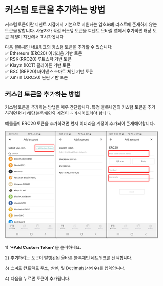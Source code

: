 # 커스텀 토큰을 추가하는 방법

커스텀 토큰이란 디센트 지갑에서 기본으로 지원하는 암호화폐 리스트에 존재하지 않는 토큰을 말합니다. 사용자가 직접 커스텀 토큰을 디센트 모바일 앱에서 추가하면 해당 토큰 계정이 지갑에서 표시가됩니다.

다음 블록체인 네트워크의 커스텀 토큰을 추가할 수 있습니다:  
✅ Ethereum \(ERC20\) 이더리움 기반 토큰  
✅ RSK \(RRC20\) 루트스탁 기반 토큰  
✅ Klaytn \(KCT\) 클레이튼 기반 토큰  
✅ BSC \(BEP20\) 바이낸스 스마트 체인 기반 토큰  
✅ XinFin \(XRC20\) 씬핀 기반 토큰 

## 커스텀 토큰을 추가하는 방법

커스텀 토큰을 추가하는 방법은 매우 간단합니다. 특정 블록체인의 커스텀 토큰을 추가하려면 먼저 해당 블록체인의 계정이 추가되어있어야 합니다.

예를들어 ERC20 토큰을 추가하려면 먼저 이더리움 계정이 추가되어 존재해야합니다.

![](../../.gitbook/assets/1%20%285%29.png)

1\) ‘**+Add Custom Token**’ 을 클릭하세요.

2\) 추가하려는 토큰이 발행된된 올바른 블록체인 네트워크를 선택합니다.

3\) 스마트 컨트랙트 주소, 심볼, 및 Decimals\(자리수\)를 입력합니다.

4\) 다음을 누르면 토큰이 추가됩니다.

